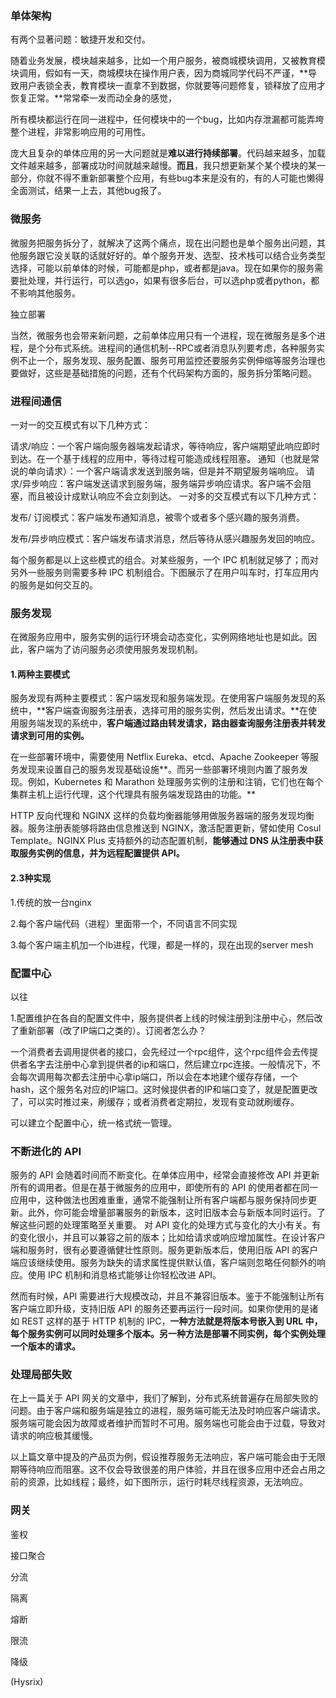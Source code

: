 ### 单体架构

有两个显著问题：敏捷开发和交付。

随着业务发展，模块越来越多，比如一个用户服务，被商城模块调用，又被教育模块调用，假如有一天，商城模块在操作用户表，因为商城同学代码不严谨，**导致用户表锁全表，教育模块一直拿不到数据，你就要等问题修复，锁释放了应用才恢复正常。**常常牵一发而动全身的感觉，

所有模块都运行在同一进程中，任何模块中的一个bug，比如内存泄漏都可能弄垮整个进程，非常影响应用的可用性。

庞大且复杂的单体应用的另一大问题就是**难以进行持续部署**。代码越来越多，加载文件越来越多，部署成功时间就越来越慢。**而且**，我只想更新某个某个模块的某一部分，你就不得不重新部署整个应用，有些bug本来是没有的，有的人可能也懒得全面测试，结果一上去，其他bug报了。

### 微服务

微服务把服务拆分了，就解决了这两个痛点，现在出问题也是单个服务出问题，其他服务跟它没关联的话就好好的。单个服务开发、选型、技术栈可以结合业务类型选择，可能以前单体的时候，可能都是php，或者都是java。现在如果你的服务需要批处理，并行运行，可以选go，如果有很多后台，可以选php或者python，都不影响其他服务。



独立部署



当然，微服务也会带来新问题，之前单体应用只有一个进程，现在微服务是多个进程，是个分布式系统。进程间的通信机制--RPC或者消息队列要考虑，各种服务实例不止一个，服务发现、服务配置、服务可用监控还要服务实例伸缩等服务治理也要做好，这些是基础措施的问题，还有个代码架构方面的，服务拆分策略问题。

### 进程间通信

一对一的交互模式有以下几种方式：

请求/响应：一个客户端向服务器端发起请求，等待响应，客户端期望此响应即时到达。在一个基于线程的应用中，等待过程可能造成线程阻塞。
通知（也就是常说的单向请求）：一个客户端请求发送到服务端，但是并不期望服务端响应。
请求/异步响应：客户端发送请求到服务端，服务端异步响应请求。客户端不会阻塞，而且被设计成默认响应不会立刻到达。
一对多的交互模式有以下几种方式：

发布/ 订阅模式：客户端发布通知消息，被零个或者多个感兴趣的服务消费。

发布/异步响应模式：客户端发布请求消息，然后等待从感兴趣服务发回的响应。

每个服务都是以上这些模式的组合。对某些服务，一个 IPC 机制就足够了；而对另外一些服务则需要多种 IPC 机制组合。下图展示了在用户叫车时，打车应用内的服务是如何交互的。

### 服务发现

在微服务应用中，服务实例的运行环境会动态变化，实例网络地址也是如此。因此，客户端为了访问服务必须使用服务发现机制。

#### 1.两种主要模式

服务发现有两种主要模式：客户端发现和服务端发现。在使用客户端服务发现的系统中，**客户端查询服务注册表，选择可用的服务实例，然后发出请求。**在使用服务端发现的系统中，**客户端通过路由转发请求，路由器查询服务注册表并转发请求到可用的实例。**

在一些部署环境中，需要使用 Netflix Eureka、etcd、Apache Zookeeper 等服务发现来设置自己的服务发现基础设施**。而另一些部署环境则内置了服务发现。例如，Kubernetes 和 Marathon 处理服务实例的注册和注销，它们也在每个集群主机上运行代理，这个代理具有服务端发现路由的功能。**

HTTP 反向代理和 NGINX 这样的负载均衡器能够用做服务器端的服务发现均衡器。服务注册表能够将路由信息推送到 NGINX，激活配置更新，譬如使用 Cosul Template。NGINX Plus 支持额外的动态配置机制，**能够通过 DNS 从注册表中获取服务实例的信息，并为远程配置提供 API。**

#### 2.3种实现

1.传统的放一台nginx

2.每个客户端代码（进程）里面带一个，不同语言不同实现

3.每个客户端主机加一个lb进程，代理，都是一样的，现在出现的server mesh



### 配置中心

以往

1.配置维护在各自的配置文件中，服务提供者上线的时候注册到注册中心，然后改了重新部署（改了IP端口之类的）。订阅者怎么办？

一个消费者去调用提供者的接口，会先经过一个rpc组件，这个rpc组件会去传提供者名字去注册中心拿到提供者的ip和端口，然后建立rpc连接。一般情况下，不会每次调用每次都去注册中心拿ip端口，所以会在本地建个缓存存储，一个hash，这个服务名对应的IP端口。这时候提供者的IP和端口变了，就是配置更改了，可以实时推过来，刷缓存；或者消费者定期拉，发现有变动就刷缓存。



可以建立个配置中心，统一格式统一管理。

### 不断进化的 API

服务的 API 会随着时间而不断变化。在单体应用中，经常会直接修改 API 并更新所有的调用者。但是在基于微服务的应用中，即使所有的 API 的使用者都在同一应用中，这种做法也困难重重，通常不能强制让所有客户端都与服务保持同步更新。此外，你可能会增量部署服务的新版本，这时旧版本会与新版本同时运行。了解这些问题的处理策略至关重要。
对 API 变化的处理方式与变化的大小有关。有的变化很小，并且可以兼容之前的版本；比如给请求或响应增加属性。在设计客户端和服务时，很有必要遵循健壮性原则。服务更新版本后，使用旧版 API 的客户端应该继续使用。服务为缺失的请求属性提供默认值，客户端则忽略任何额外的响应。使用 IPC 机制和消息格式能够让你轻松改进 API。

然而有时候，API 需要进行大规模改动，并且不兼容旧版本。鉴于不能强制让所有客户端立即升级，支持旧版 API 的服务还要再运行一段时间。如果你使用的是诸如 REST 这样的基于 HTTP 机制的 IPC，**一种方法就是将版本号嵌入到 URL 中，每个服务实例可以同时处理多个版本。另一种方法是部署不同实例，每个实例处理一个版本的请求。**

### 处理局部失败

在上一篇关于 API 网关的文章中，我们了解到，分布式系统普遍存在局部失败的问题。由于客户端和服务端是独立的进程，服务端可能无法及时响应客户端请求。服务端可能会因为故障或者维护而暂时不可用。服务端也可能会由于过载，导致对请求的响应极其缓慢。

以上篇文章中提及的产品页为例，假设推荐服务无法响应，客户端可能会由于无限期等待响应而阻塞。这不仅会导致很差的用户体验，并且在很多应用中还会占用之前的资源，比如线程；最终，如下图所示，运行时耗尽线程资源，无法响应。



### 网关

鉴权

接口聚合

分流

隔离

熔断

限流

降级

(Hysrix)



